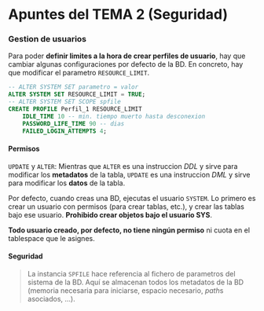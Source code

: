 # Apuntes del TEMA 2 (Seguridad)


### Gestion de usuarios
Para poder **definir limites a la hora de crear perfiles de usuario**, hay que cambiar algunas configuraciones por defecto de la BD. En concreto, hay que modificar el parametro `RESOURCE_LIMIT`.

```sql
-- ALTER SYSTEM SET parametro = valor
ALTER SYSTEM SET RESOURCE_LIMIT = TRUE;
-- ALTER SYSTEM SET SCOPE spfile
CREATE PROFILE Perfil_1 RESOURCE_LIMIT
    IDLE_TIME 10 -- min. tiempo muerto hasta desconexion
    PASSWORD_LIFE_TIME 90 -- dias
    FAILED_LOGIN_ATTEMPTS 4;
```

#### Permisos

`UPDATE` y `ALTER`: Mientras que `ALTER` es una instruccion *DDL* y sirve para modificar los **metadatos** de la tabla, `UPDATE` es una instruccion *DML* y sirve para modificar los **datos** de la tabla.

Por defecto, cuando creas una BD, ejecutas el usuario `SYSTEM`. Lo primero es crear un usuario con permisos (para crear tablas, etc.), y crear las tablas bajo ese usuario. **Prohibido crear objetos bajo el usuario SYS**.

**Todo usuario creado, por defecto, no tiene ningún permiso** ni cuota en el tablespace que le asignes.

#### Seguridad

> La instancia `SPFILE` hace referencia al fichero de parametros del sistema de la BD. Aquí se almacenan todos los metadatos de la BD (memoria necesaria para iniciarse, espacio necesario, *path*s asociados, ...).

